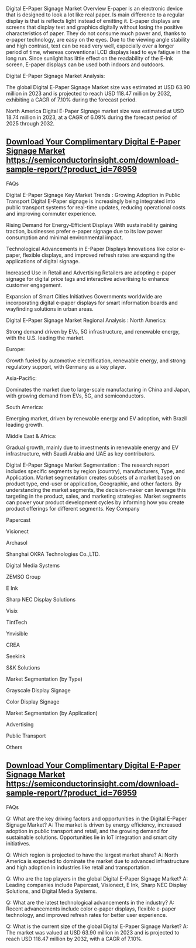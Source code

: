 Digital E-Paper Signage Market Overview
E-paper is an electronic device that is designed to look a lot like real paper. Is main difference to a regular display is that is reflects light instead of emitting it. E-paper displays are screens that display text and graphics digitally without losing the positive characteristics of paper. They do not consume much power and, thanks to e-paper technology, are easy on the eyes. Due to the viewing angle stability and high contrast, text can be read very well, especially over a longer period of time, whereas conventional LCD displays lead to eye fatigue in the long run. Since sunlight has little effect on the readability of the E-Ink screen, E-paper displays can be used both indoors and outdoors.

Digital E-Paper Signage Market Analysis:
 

The global Digital E-Paper Signage Market size was estimated at USD 63.90 million in 2023 and is projected to reach USD 118.47 million by 2032, exhibiting a CAGR of 7.10% during the forecast period.

North America Digital E-Paper Signage market size was estimated at USD 18.74 million in 2023, at a CAGR of 6.09% during the forecast period of 2025 through 2032.


## [Download Your Complimentary Digital E-Paper Signage Market](https://semiconductorinsight.com/download-sample-report/?product_id=76959) https://semiconductorinsight.com/download-sample-report/?product_id=76959


FAQs


Digital E-Paper Signage Key Market Trends  :
Growing Adoption in Public Transport
Digital E-Paper signage is increasingly being integrated into public transport systems for real-time updates, reducing operational costs and improving commuter experience.

Rising Demand for Energy-Efficient Displays
With sustainability gaining traction, businesses prefer e-paper signage due to its low power consumption and minimal environmental impact.

Technological Advancements in E-Paper Displays
Innovations like color e-paper, flexible displays, and improved refresh rates are expanding the applications of digital signage.

Increased Use in Retail and Advertising
Retailers are adopting e-paper signage for digital price tags and interactive advertising to enhance customer engagement.

Expansion of Smart Cities Initiatives
Governments worldwide are incorporating digital e-paper displays for smart information boards and wayfinding solutions in urban areas.

Digital E-Paper Signage Market Regional Analysis :
North America:

Strong demand driven by EVs, 5G infrastructure, and renewable energy, with the U.S. leading the market.

Europe:

Growth fueled by automotive electrification, renewable energy, and strong regulatory support, with Germany as a key player.

Asia-Pacific:

Dominates the market due to large-scale manufacturing in China and Japan, with growing demand from EVs, 5G, and semiconductors.

South America:

Emerging market, driven by renewable energy and EV adoption, with Brazil leading growth.

Middle East & Africa:

Gradual growth, mainly due to investments in renewable energy and EV infrastructure, with Saudi Arabia and UAE as key contributors.

Digital E-Paper Signage Market Segmentation :
The research report includes specific segments by region (country), manufacturers, Type, and Application. Market segmentation creates subsets of a market based on product type, end-user or application, Geographic, and other factors. By understanding the market segments, the decision-maker can leverage this targeting in the product, sales, and marketing strategies. Market segments can power your product development cycles by informing how you create product offerings for different segments.
Key Company

Papercast

Visionect

Archasol

Shanghai OKRA Technologies Co.,LTD.

Digital Media Systems

ZEMSO Group

E Ink

Sharp NEC Display Solutions

Visix

TintTech

Ynvisible

CREA

Seekink

S&K Solutions

Market Segmentation (by Type)

Grayscale Display Signage

Color Display Signage

Market Segmentation (by Application)

Advertising

Public Transport

Others


## [Download Your Complimentary Digital E-Paper Signage Market](https://semiconductorinsight.com/download-sample-report/?product_id=76959) https://semiconductorinsight.com/download-sample-report/?product_id=76959

FAQs
 

Q: What are the key driving factors and opportunities in the Digital E-Paper Signage Market?
A: The market is driven by energy efficiency, increased adoption in public transport and retail, and the growing demand for sustainable solutions. Opportunities lie in IoT integration and smart city initiatives.


Q: Which region is projected to have the largest market share?
A: North America is expected to dominate the market due to advanced infrastructure and high adoption in industries like retail and transportation.


Q: Who are the top players in the global Digital E-Paper Signage Market?
A: Leading companies include Papercast, Visionect, E Ink, Sharp NEC Display Solutions, and Digital Media Systems.


Q: What are the latest technological advancements in the industry?
A: Recent advancements include color e-paper displays, flexible e-paper technology, and improved refresh rates for better user experience.


Q: What is the current size of the global Digital E-Paper Signage Market?
A: The market was valued at USD 63.90 million in 2023 and is projected to reach USD 118.47 million by 2032, with a CAGR of 7.10%.



